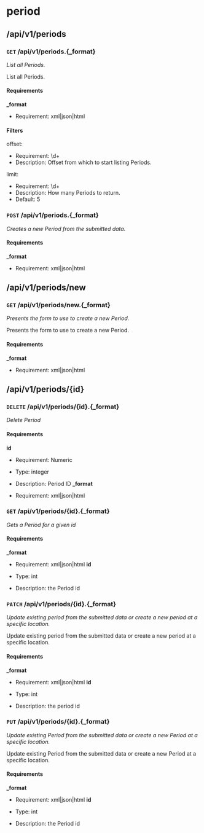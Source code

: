 # period #

## /api/v1/periods ##

### `GET` /api/v1/periods.{_format} ###

_List all Periods._

List all Periods.

#### Requirements ####

**_format**

  - Requirement: xml|json|html

#### Filters ####

offset:

  * Requirement: \d+
  * Description: Offset from which to start listing Periods.

limit:

  * Requirement: \d+
  * Description: How many Periods to return.
  * Default: 5


### `POST` /api/v1/periods.{_format} ###

_Creates a new Period from the submitted data._

#### Requirements ####

**_format**

  - Requirement: xml|json|html


## /api/v1/periods/new ##

### `GET` /api/v1/periods/new.{_format} ###

_Presents the form to use to create a new Period._

Presents the form to use to create a new Period.

#### Requirements ####

**_format**

  - Requirement: xml|json|html


## /api/v1/periods/{id} ##

### `DELETE` /api/v1/periods/{id}.{_format} ###

_Delete Period_

#### Requirements ####

**id**

  - Requirement: Numeric
  - Type: integer
  - Description: Period ID
**_format**

  - Requirement: xml|json|html


### `GET` /api/v1/periods/{id}.{_format} ###

_Gets a Period for a given id_

#### Requirements ####

**_format**

  - Requirement: xml|json|html
**id**

  - Type: int
  - Description: the Period id


### `PATCH` /api/v1/periods/{id}.{_format} ###

_Update existing period from the submitted data or create a new period at a specific location._

Update existing period from the submitted data or create a new period at a specific location.

#### Requirements ####

**_format**

  - Requirement: xml|json|html
**id**

  - Type: int
  - Description: the period id


### `PUT` /api/v1/periods/{id}.{_format} ###

_Update existing Period from the submitted data or create a new Period at a specific location._

Update existing Period from the submitted data or create a new Period at a specific location.

#### Requirements ####

**_format**

  - Requirement: xml|json|html
**id**

  - Type: int
  - Description: the Period id
